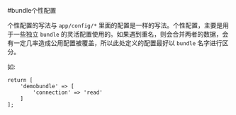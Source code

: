 #bundle个性配置

个性配置的写法与 `app/config/*` 里面的配置是一样的写法。个性配置，主要是用于一些独立 `bundle` 的灵活配置使用的。如果遇到重名，则会合并两者的数据，会有一定几率造成公用配置被覆盖，所以此处定义的配置最好以 `bundle` 名字进行区分。

如: 

```
return [
    'demobundle' => [
        'connection' => 'read'
    ]
];
```

